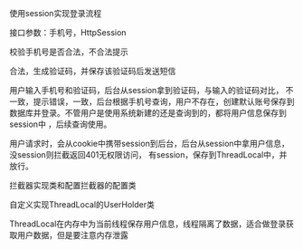 使用session实现登录流程

接口参数：手机号，HttpSession

校验手机号是否合法，不合法提示

合法，生成验证码，并保存该验证码后发送短信

用户输入手机号和验证码，后台从session拿到验证码，与输入的验证码对比，
不一致，提示错误，一致，后台根据手机号查询，用户不存在，创建默认账号保存到
数据库并登录。不管用户是使用系统新建的还是查询到的，都将用户信息保存到session中
，后续查询使用。

用户请求时，会从cookie中携带session到后台，后台从session中拿用户信息，没session则拦截返回401无权限访问，
有session，保存到ThreadLocal中，并放行。

拦截器实现类和配置拦截器的配置类

自定义实现ThreadLocal的UserHolder类

ThreadLocal在内存中为当前线程保存用户信息，线程隔离了数据，适合做登录获取用户数据，但是要注意内存泄露
